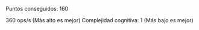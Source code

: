 Puntos conseguidos: 160

360 ops/s (Más alto es mejor)
Complejidad cognitiva: 1 (Más bajo es mejor)
